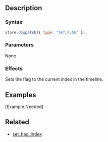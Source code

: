 ## Description

### Syntax

```javascript
store.dispatch({ type: "SET_FLAG" });
```

### Parameters

None

### Effects

Sets the flag to the current index in the timeline.

## Examples

[Example Needed]

## Related

- [set_flag_index](./set_flag_index.md)
